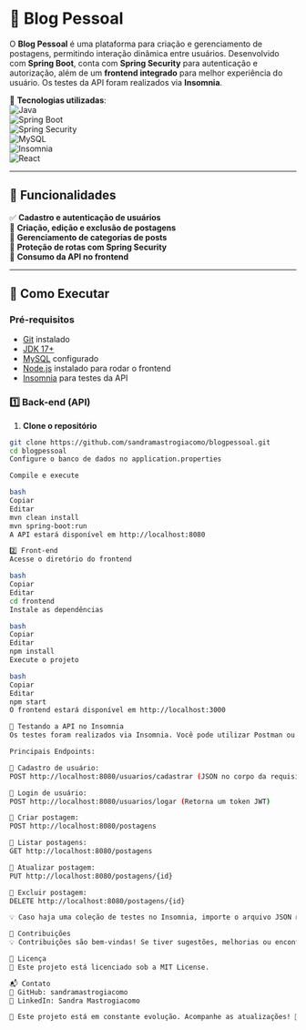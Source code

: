 # 📝 Blog Pessoal  

O **Blog Pessoal** é uma plataforma para criação e gerenciamento de postagens, permitindo interação dinâmica entre usuários. Desenvolvido com **Spring Boot**, conta com **Spring Security** para autenticação e autorização, além de um **frontend integrado** para melhor experiência do usuário. Os testes da API foram realizados via **Insomnia**.  

🚀 **Tecnologias utilizadas**:  
![Java](https://img.shields.io/badge/Java-ED8B00?style=flat&logo=java&logoColor=white)  
![Spring Boot](https://img.shields.io/badge/Spring_Boot-6DB33F?style=flat&logo=spring-boot&logoColor=white)  
![Spring Security](https://img.shields.io/badge/Spring_Security-6DB33F?style=flat&logo=spring&logoColor=white)  
![MySQL](https://img.shields.io/badge/MySQL-4479A1?style=flat&logo=mysql&logoColor=white)  
![Insomnia](https://img.shields.io/badge/Insomnia-4000BF?style=flat&logo=insomnia&logoColor=white)  
![React](https://img.shields.io/badge/React-20232A?style=flat&logo=react&logoColor=61DAFB)  

---

## 📌 Funcionalidades  

✅ **Cadastro e autenticação de usuários**  
📝 **Criação, edição e exclusão de postagens**  
📂 **Gerenciamento de categorias de posts**  
🔐 **Proteção de rotas com Spring Security**  
📡 **Consumo da API no frontend**  

---

## 🚀 Como Executar  

### **Pré-requisitos**  

- [Git](https://git-scm.com/) instalado  
- [JDK 17+](https://www.oracle.com/java/technologies/javase-downloads.html)  
- [MySQL](https://www.mysql.com/) configurado  
- [Node.js](https://nodejs.org/) instalado para rodar o frontend  
- [Insomnia](https://insomnia.rest/download) para testes da API  

### **1️⃣ Back-end (API)**  

1. **Clone o repositório**  
```bash
git clone https://github.com/sandramastrogiacomo/blogpessoal.git
cd blogpessoal
Configure o banco de dados no application.properties

Compile e execute

bash
Copiar
Editar
mvn clean install
mvn spring-boot:run
A API estará disponível em http://localhost:8080

2️⃣ Front-end
Acesse o diretório do frontend

bash
Copiar
Editar
cd frontend
Instale as dependências

bash
Copiar
Editar
npm install
Execute o projeto

bash
Copiar
Editar
npm start
O frontend estará disponível em http://localhost:3000

📡 Testando a API no Insomnia
Os testes foram realizados via Insomnia. Você pode utilizar Postman ou outra ferramenta REST.

Principais Endpoints:

🔹 Cadastro de usuário:
POST http://localhost:8080/usuarios/cadastrar (JSON no corpo da requisição)

🔹 Login de usuário:
POST http://localhost:8080/usuarios/logar (Retorna um token JWT)

🔹 Criar postagem:
POST http://localhost:8080/postagens

🔹 Listar postagens:
GET http://localhost:8080/postagens

🔹 Atualizar postagem:
PUT http://localhost:8080/postagens/{id}

🔹 Excluir postagem:
DELETE http://localhost:8080/postagens/{id}

💡 Caso haja uma coleção de testes no Insomnia, importe o arquivo JSON no aplicativo.

🤝 Contribuições
💡 Contribuições são bem-vindas! Se tiver sugestões, melhorias ou encontrar problemas, abra uma issue ou envie um pull request.

📜 Licença
📝 Este projeto está licenciado sob a MIT License.

📬 Contato
🔗 GitHub: sandramastrogiacomo
🔗 LinkedIn: Sandra Mastrogiacomo

📌 Este projeto está em constante evolução. Acompanhe as atualizações! 🚀


